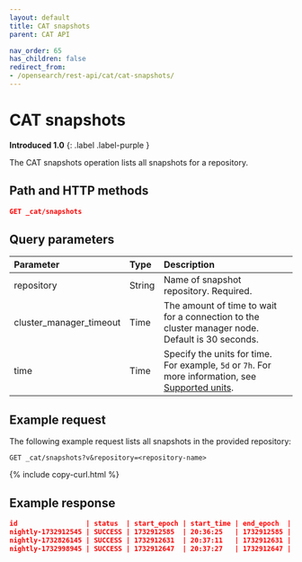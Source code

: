 ```yaml
---
layout: default
title: CAT snapshots
parent: CAT API

nav_order: 65
has_children: false
redirect_from:
- /opensearch/rest-api/cat/cat-snapshots/
---
```


# CAT snapshots
**Introduced 1.0**
{: .label .label-purple }

The CAT snapshots operation lists all snapshots for a repository.


## Path and HTTP methods

```json
GET _cat/snapshots
```

## Query parameters

Parameter | Type   | Description
:--- |:-------| :---
repository | String | Name of snapshot repository. Required.
cluster_manager_timeout | Time   | The amount of time to wait for a connection to the cluster manager node. Default is 30 seconds.
time | Time   | Specify the units for time. For example, `5d` or `7h`. For more information, see [Supported units]({{site.url}}{{site.baseurl}}/opensearch/units/).

## Example request

The following example request lists all snapshots in the provided repository:

```
GET _cat/snapshots?v&repository=<repository-name>
```
{% include copy-curl.html %}


## Example response

```json
id                 | status  | start_epoch | start_time | end_epoch  | end_time | duration | indices | successful_shards | failed_shards | total_shards
nightly-1732912545 | SUCCESS | 1732912585  | 20:36:25   | 1732912585 | 20:36:25 | 0s       | 1       | 1                 | 0             | 1
nightly-1732826145 | SUCCESS | 1732912631  | 20:37:11   | 1732912631 | 20:37:11 | 0s       | 1       | 1                 | 0             | 1
nightly-1732998945 | SUCCESS | 1732912647  | 20:37:27   | 1732912647 | 20:37:27 | 202ms    | 1       | 1                 | 0             | 1
```

